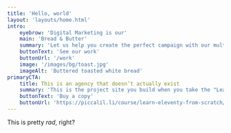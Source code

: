 ```yaml
---
title: 'Hello, world'
layout: 'layouts/home.html'
intro:
    eyebrow: 'Digital Marketing is our'
    main: 'Bread & Butter'
    summary: 'Let us help you create the perfect campaign with our multi-faceted team of talented creatives.'
    buttonText: 'See our work'
    buttonUrl: '/work'
    image: '/images/bg/toast.jpg'
    imageAlt: 'Buttered toasted white bread'
primaryCTA: 
    title: This is an agency that doesn’t actually exist
    summary: 'This is the project site you build when you take the "Learn Eleventy From Scratch" course so it is all made up as a pretend context. You will learn a lot about Eleventy by building this site though. Take the course today!'
    buttonText: 'Buy a copy'
    buttonUrl: 'https://piccalil.li/course/learn-eleventy-from-scratch/'
---
```


This is pretty _rad_, right?